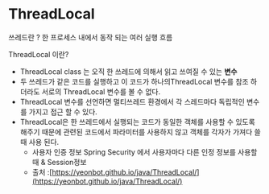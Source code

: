 # ThreadLocal

쓰레드란 ? 한 프로세스 내에서 동작 되는 여러 실행 흐름 



ThreadLocal 이란?

* ThreadLocal class 는 오직 한 쓰레드에 의해서 읽고 쓰여질 수 있는 **변수**
* 두 쓰레드가 같은 코드를 실행하고 이 코드가 하나의ThreadLocal 변수를 참조 하더라도 서로의 ThreadLocal 변수를 볼 수 없다.
* ThreadLocal 변수를 선언하면 멀티쓰레드 환경에서 각 스레드마다 독립적인 변수를 가지고 접근 할 수 있다.
* ThreadLocal은 한 쓰레드에서 실행되는 코드가 동일한 객체를 사용할 수 있도록 해주기 때문에 관련된 코드에서 파라미터를 사용하지 않고 객체를 각자가 가져다 쓸때 사용 된다.
  * 사용자 인증 정보 Spring Security 에서 사용자마다 다른 인정 정보를 사용할때 & Session정보
  * 출처 :[https://yeonbot.github.io/java/ThreadLocal/](https://yeonbot.github.io/java/ThreadLocal/)

